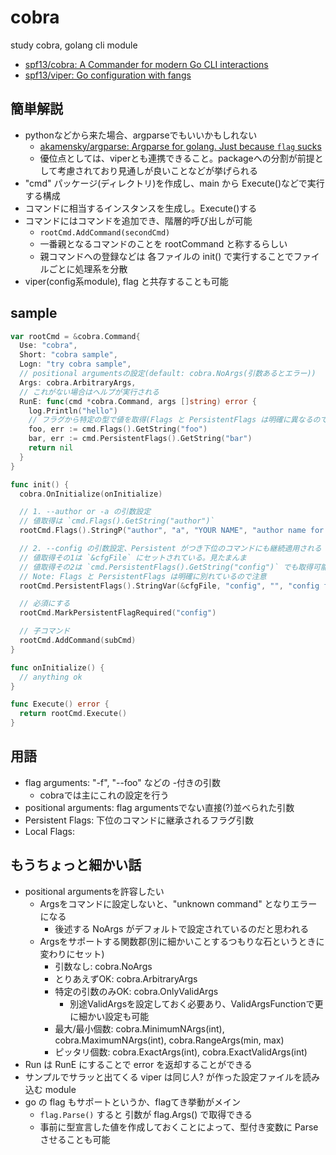 # cobra

study cobra, golang cli module

- [spf13/cobra: A Commander for modern Go CLI interactions](https://github.com/spf13/cobra)
- [spf13/viper: Go configuration with fangs](https://github.com/spf13/viper)

## 簡単解説

- pythonなどから来た場合、argparseでもいいかもしれない
  - [akamensky/argparse: Argparse for golang. Just because `flag` sucks](https://github.com/akamensky/argparse)
  - 優位点としては、viperとも連携できること。packageへの分割が前提として考慮されており見通しが良いことなどが挙げられる
- "cmd" パッケージ(ディレクトリ)を作成し、main から Execute()などで実行する構成
- コマンドに相当するインスタンスを生成し。Execute()する
- コマンドにはコマンドを追加でき、階層的呼び出しが可能
  - `rootCmd.AddCommand(secondCmd)`
  - 一番親となるコマンドのことを rootCommand と称するらしい
  - 親コマンドへの登録などは 各ファイルの init() で実行することでファイルごとに処理系を分散
- viper(config系module), flag と共存することも可能

## sample

```go
var rootCmd = &cobra.Command{
  Use: "cobra",
  Short: "cobra sample",
  Logn: "try cobra sample",
  // positional argumentsの設定(default: cobra.NoArgs(引数あるとエラー))
  Args: cobra.ArbitraryArgs,
  // これがない場合はヘルプが実行される
  RunE: func(cmd *cobra.Command, args []string) error {
    log.Println("hello")
    // フラグから特定の型で値を取得(Flags と PersistentFlags は明確に異なるので注意)
    foo, err := cmd.Flags().GetString("foo")
    bar, err := cmd.PersistentFlags().GetString("bar")
    return nil
  }
}

func init() {
  cobra.OnInitialize(onInitialize)

  // 1. --author or -a の引数設定
  // 値取得は `cmd.Flags().GetString("author")`
  rootCmd.Flags().StringP("author", "a", "YOUR NAME", "author name for copyright attribution")

  // 2. --config の引数設定、Persistent がつき下位のコマンドにも継続適用される
  // 値取得その1は `&cfgFile` にセットされている。見たまんま
  // 値取得その2は `cmd.PersistentFlags().GetString("config")` でも取得可能
  // Note: Flags と PersistentFlags は明確に別れているので注意
  rootCmd.PersistentFlags().StringVar(&cfgFile, "config", "", "config file (default is $HOME/.cobra.yaml)")

  // 必須にする
  rootCmd.MarkPersistentFlagRequired("config")

  // 子コマンド
  rootCmd.AddCommand(subCmd)
}

func onInitialize() {
  // anything ok
}

func Execute() error {
  return rootCmd.Execute()
}
```

## 用語

- flag arguments: "-f", "--foo" などの -付きの引数
  - cobraでは主にこれの設定を行う
- positional arguments: flag argumentsでない直接(?)並べられた引数
- Persistent Flags: 下位のコマンドに継承されるフラグ引数
- Local Flags:

## もうちょっと細かい話

- positional argumentsを許容したい
  - Argsをコマンドに設定しないと、"unknown command" となりエラーになる
    - 後述する NoArgs がデフォルトで設定されているのだと思われる
  - Argsをサポートする関数郡(別に細かいことするつもりな石というときに変わりにセット)
    - 引数なし: cobra.NoArgs
    - とりあえずOK: cobra.ArbitraryArgs
    - 特定の引数のみOK: cobra.OnlyValidArgs
      - 別途ValidArgsを設定しておく必要あり、ValidArgsFunctionで更に細かい設定も可能
    - 最大/最小個数: cobra.MinimumNArgs(int), cobra.MaximumNArgs(int), cobra.RangeArgs(min, max)
    - ピッタリ個数: cobra.ExactArgs(int), cobra.ExactValidArgs(int)
- Run は RunE にすることで error を返却することができる
- サンプルでサラッと出てくる viper は同じ人? が作った設定ファイルを読み込む module
- go の flag もサポートというか、flagてき挙動がメイン
  - `flag.Parse()` すると 引数が flag.Args() で取得できる
  - 事前に型宣言した値を作成しておくことによって、型付き変数に Parse させることも可能
